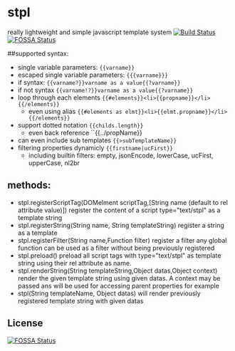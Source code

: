 stpl
====

really lightweight and simple javascript template system
[![Build Status](https://travis-ci.org/malko/stpl.png?branch=master)](https://travis-ci.org/malko/stpl)
[![FOSSA Status](https://app.fossa.io/api/projects/git%2Bgithub.com%2Fmalko%2Fstpl.svg?type=shield)](https://app.fossa.io/projects/git%2Bgithub.com%2Fmalko%2Fstpl?ref=badge_shield)

##supported syntax:

 - single variable parameters: ``{{varname}}``
 - escaped single variable parameters: ``{{{varname}}}``
 - if syntax: ``{{varname?}}varname as a value{{?varname}}``
 - if not syntax ``{{varname!?}}varname as a value{{?varname}}``
 - loop through each elements ``{{#elements}}<li>{{propname}}</li>{{/elements}}``
    - even using alias ``{{#elements as elmt}}<li>{{elmt.propname}}</li>{{/elements}}``
 - support dotted notation ``{{childs.length}}``
    - even back reference ``{{../propName}}
 - can even include sub templates ``{{>subTemplateName}}``
 - filtering properties dynamicly ``{{firstname|ucFirst}}``
    - including builtin filters: empty, jsonEncode,
 lowerCase, ucFirst, upperCase, nl2br
## methods:
 - stpl.registerScriptTag(DOMelment scriptTag,[String name (default to rel attribute value)]) register the content of a script type="text/stpl" as a template string
 - stpl.registerString(String name, String templateString) register a string as a template
 - stpl.registerFilter(String name,Function filter) register a filter any global function can be used as a filter without being previously registered
 - stpl.preload() preload all script tags with type="text/stpl" as template string using their rel attribute as name.
 - stpl.renderString(String templateString,Object datas,Object context) render the given template string using given datas. A context may be passed ans will be used for accessing parent properties for example
 - stpl(String templateName, Object datas) will render previously registered template string with given datas


## License
[![FOSSA Status](https://app.fossa.io/api/projects/git%2Bgithub.com%2Fmalko%2Fstpl.svg?type=large)](https://app.fossa.io/projects/git%2Bgithub.com%2Fmalko%2Fstpl?ref=badge_large)